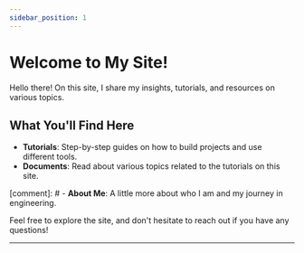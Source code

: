 ```yaml
---
sidebar_position: 1
---
```


# Welcome to My Site!

Hello there! On this site, I share my insights, tutorials, and resources on various topics.

## What You'll Find Here

- **Tutorials**: Step-by-step guides on how to build projects and use different tools.
- **Documents**: Read about various topics related to the tutorials on this site.

[comment]: # - **About Me**: A little more about who I am and my journey in engineering.

Feel free to explore the site, and don't hesitate to reach out if you have any questions!

---